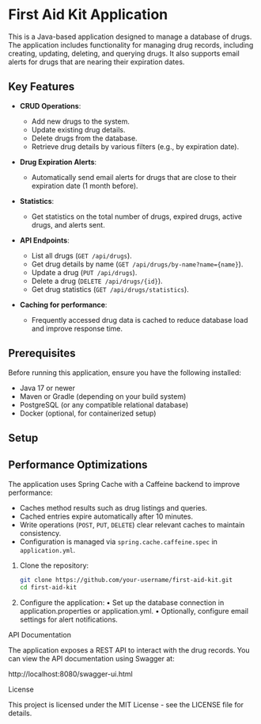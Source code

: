 # First Aid Kit Application

This is a Java-based application designed to manage a database of drugs. The application includes functionality for managing drug records, including creating, updating, deleting, and querying drugs. It also supports email alerts for drugs that are nearing their expiration dates.

## Key Features

- **CRUD Operations**: 
  - Add new drugs to the system.
  - Update existing drug details.
  - Delete drugs from the database.
  - Retrieve drug details by various filters (e.g., by expiration date).
  
- **Drug Expiration Alerts**:
  - Automatically send email alerts for drugs that are close to their expiration date (1 month before).
  
- **Statistics**:
  - Get statistics on the total number of drugs, expired drugs, active drugs, and alerts sent.
  
- **API Endpoints**:
  - List all drugs (`GET /api/drugs`).
  - Get drug details by name (`GET /api/drugs/by-name?name={name}`).
  - Update a drug (`PUT /api/drugs`).
  - Delete a drug (`DELETE /api/drugs/{id}`).
  - Get drug statistics (`GET /api/drugs/statistics`).

- **Caching for performance**:
  - Frequently accessed drug data is cached to reduce database load and improve response time.
  
## Prerequisites

Before running this application, ensure you have the following installed:

- Java 17 or newer
- Maven or Gradle (depending on your build system)
- PostgreSQL (or any compatible relational database)
- Docker (optional, for containerized setup)

## Setup

## Performance Optimizations

The application uses Spring Cache with a Caffeine backend to improve performance:
- Caches method results such as drug listings and queries.
- Cached entries expire automatically after 10 minutes.
- Write operations (`POST`, `PUT`, `DELETE`) clear relevant caches to maintain consistency.
- Configuration is managed via `spring.cache.caffeine.spec` in `application.yml`.

1. Clone the repository:
   ```bash
   git clone https://github.com/your-username/first-aid-kit.git
   cd first-aid-kit

2. Configure the application:
	•	Set up the database connection in application.properties or application.yml.
	•	Optionally, configure email settings for alert notifications.


API Documentation

The application exposes a REST API to interact with the drug records. You can view the API documentation using Swagger at:

http://localhost:8080/swagger-ui.html

License

This project is licensed under the MIT License - see the LICENSE file for details.
